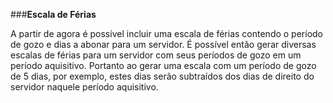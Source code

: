 ###**Escala de Férias**

A partir de agora é possível incluir uma escala de férias contendo o período de gozo e dias a abonar para um servidor.
É possível então gerar diversas escalas de férias para um servidor com seus períodos de gozo em um período aquisitivo. Portanto ao gerar uma escala com um período de gozo de 5 dias, por exemplo, estes dias serão subtraídos dos dias de direito do servidor naquele período aquisitivo.
